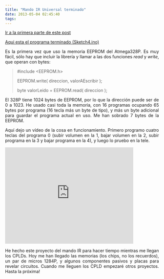 ```yaml
---
title: "Mando IR Universal terminado"
date: 2013-05-04 02:45:40
tags: 
---
```

<a title="Mando universal IR: Prototipo en protoboard paso a paso" href="http://yombo.org/2013/05/mando-universal-ir-prototipo-en-protoboard-paso-a-paso-2/">Ir a la primera parte de este post</a>
<p style="text-align: justify;"><a href="http://yombo.org/wp-content/uploads/2013/05/Sketch4.ino_.zip">Aqui esta el programa terminado (Sketch4.ino)</a></p>
<p style="text-align: justify;">Es la primera vez que uso la memoria EEPROM del Atmega328P. Es muy fácil, sólo hay que incluir la librería y llamar a las dos funciones <em>read</em> y <em>write</em>, que operan con bytes:</p>

<blockquote>#include &lt;EEPROM.h&gt;

EEPROM.write( direccion, valorAEscribir );
<p style="text-align: justify;">byte valorLeido = EEPROM.read( direccion );</p>
</blockquote>
<p style="text-align: justify;">El 328P tiene 1024 bytes de EEPROM, por lo que la dirección puede ser de 0 a 1023. He usado casi toda la memoria, con 16 programas ocupando 65 bytes por programa (16 tecla más un byte de tipo), y más un byte adicional para guardar el programa actual en uso. Me han sobrado 7 bytes de la EEPROM.</p>
<p style="text-align: justify;">Aquí dejo un vídeo de la cosa en funcionamiento. Primero programo cuatro teclas del programa 0 (subir volumen en la 1, bajar volumen en la 2, subir programa en la 3 y bajar programa en la 4), y luego lo pruebo en la tele.</p>
<iframe src="http://www.youtube.com/embed/W64LWjCAzC8" height="315" width="420" allowfullscreen="" frameborder="0"></iframe>
<p style="text-align: justify;">He hecho este proyecto del mando IR para hacer tiempo mientras me llegan los CPLDs. Hoy me han llegado las memorias (los chips, no los recuerdos), un par de micros 1284P, y algunos componentes pasivos y placas para revelar circuitos. Cuando me lleguen los CPLD empezaré otros proyectos. Hasta la próxima!</p>